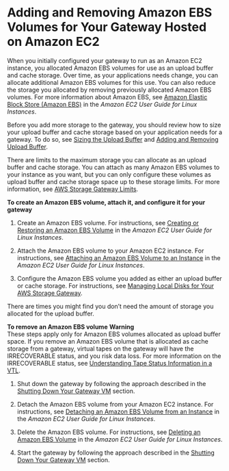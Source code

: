 # Adding and Removing Amazon EBS Volumes for Your Gateway Hosted on Amazon EC2<a name="GatewayInstanceStorage-common"></a>

When you initially configured your gateway to run as an Amazon EC2 instance, you allocated Amazon EBS volumes for use as an upload buffer and cache storage\. Over time, as your applications needs change, you can allocate additional Amazon EBS volumes for this use\. You can also reduce the storage you allocated by removing previously allocated Amazon EBS volumes\. For more information about Amazon EBS, see [Amazon Elastic Block Store \(Amazon EBS\)](http://docs.aws.amazon.com/AWSEC2/latest/UserGuide/AmazonEBS.html) in the *Amazon EC2 User Guide for Linux Instances*\.

Before you add more storage to the gateway, you should review how to size your upload buffer and cache storage based on your application needs for a gateway\. To do so, see [Sizing the Upload Buffer](ManagingLocalStorage-common.md#CachedLocalDiskUploadBufferSizing-common) and [Adding and Removing Upload Buffer](ManagingLocalStorage-common.md#GatewayCachedUploadBuffer)\.

There are limits to the maximum storage you can allocate as an upload buffer and cache storage\. You can attach as many Amazon EBS volumes to your instance as you want, but you can only configure these volumes as upload buffer and cache storage space up to these storage limits\. For more information, see [AWS Storage Gateway Limits](resource-gateway-limits.md)\.<a name="EC2GatewayAddBlockStorage-common"></a>

**To create an Amazon EBS volume, attach it, and configure it for your gateway**

1. Create an Amazon EBS volume\. For instructions, see [Creating or Restoring an Amazon EBS Volume](http://docs.aws.amazon.com/AWSEC2/latest/UserGuide/ebs-creating-volume.html) in the *Amazon EC2 User Guide for Linux Instances*\.

1. Attach the Amazon EBS volume to your Amazon EC2 instance\. For instructions, see [Attaching an Amazon EBS Volume to an Instance](http://docs.aws.amazon.com/AWSEC2/latest/UserGuide/ebs-attaching-volume.html) in the *Amazon EC2 User Guide for Linux Instances*\.

1. Configure the Amazon EBS volume you added as either an upload buffer or cache storage\. For instructions, see [Managing Local Disks for Your AWS Storage Gateway](ManagingLocalStorage-common.md)\.

There are times you might find you don’t need the amount of storage you allocated for the upload buffer\. <a name="EC2GatewayRemoveBlockStorage-common"></a>

**To remove an Amazon EBS volume**
**Warning**  
These steps apply only for Amazon EBS volumes allocated as upload buffer space\. If you remove an Amazon EBS volume that is allocated as cache storage from a gateway, virtual tapes on the gateway will have the IRRECOVERABLE status, and you risk data loss\. For more information on the IRRECOVERABLE status, see [Understanding Tape Status Information in a VTL](managing-gateway-vtl.md#tape-status)\.

1. Shut down the gateway by following the approach described in the [Shutting Down Your Gateway VM](MaintenanceShutDown-common.md) section\.

1. Detach the Amazon EBS volume from your Amazon EC2 instance\. For instructions, see [Detaching an Amazon EBS Volume from an Instance](http://docs.aws.amazon.com/AWSEC2/latest/UserGuide/ebs-detaching-volume.html) in the *Amazon EC2 User Guide for Linux Instances*\.

1. Delete the Amazon EBS volume\. For instructions, see [Deleting an Amazon EBS Volume](http://docs.aws.amazon.com/AWSEC2/latest/UserGuide/ebs-deleting-volume.html) in the *Amazon EC2 User Guide for Linux Instances*\.

1. Start the gateway by following the approach described in the [Shutting Down Your Gateway VM](MaintenanceShutDown-common.md) section\.